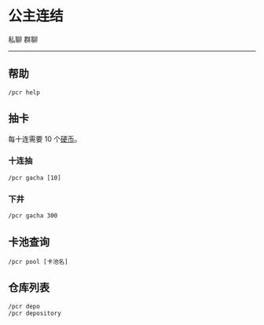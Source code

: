 # 公主连结
<span class="span-friend">私聊</span>
<span class="span-group">群聊</span>

---

## 帮助
```
/pcr help
```

## 抽卡
每十连需要 10 个[硬币](/coin/)。

### 十连抽
```
/pcr gacha [10]
```

### 下井
```
/pcr gacha 300
```

## 卡池查询
```
/pcr pool [卡池名]
```

## 仓库列表
```
/pcr depo
/pcr depository
```